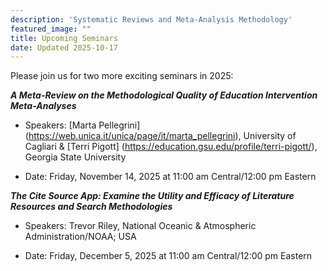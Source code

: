 ```yaml
---
description: 'Systematic Reviews and Meta-Analysis Methodology'
featured_image: ""
title: Upcoming Seminars
date: Updated 2025-10-17
---
```


Please join us for two more exciting seminars in 2025:

***A Meta-Review on the Methodological Quality of Education Intervention Meta-Analyses***

-   Speakers: [Marta Pellegrini] (https://web.unica.it/unica/page/it/marta_pellegrini), University of Cagliari & [Terri Pigott] (https://education.gsu.edu/profile/terri-pigott/), Georgia State University

-   Date: Friday, November 14, 2025 at 11:00 am Central/12:00 pm Eastern





***The Cite Source App: Examine the Utility and Efficacy of Literature Resources and Search Methodologies***

-   Speakers: Trevor Riley, National Oceanic & Atmospheric Administration/NOAA; USA

-   Date: Friday, December 5, 2025 at 11:00 am Central/12:00 pm Eastern